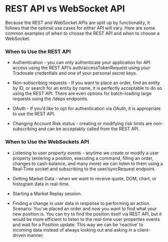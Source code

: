 # REST API vs WebSocket API

Because the REST and WebSocket APIs are split up by functionality, it follows that the optimal use cases for either API will vary. Here are some common examples of when to choose the REST API and when to choose a WebSocket.

### When to Use the REST API
* Authentication - you can only authenticate your application for API access using the REST API’s auth/accessTokenRequest using your Tradovate credentials and one of your personal secret keys.

* Non-subscribing requests - If you want to place an order, find an entity by ID, or search for an entity by name, it is perfectly acceptable to do so using the REST API. There are even options for batch-loading large requests using the /ldeps endpoints.

* OAuth - If you’d like to opt for authentication via OAuth, it is appropriate to use the REST API.

* Changing Account Risk status - creating or modifying risk limits are non-subscribing and can be acceptably called from the REST API.

### When to Use the WebSockets API
* Listening to user property events - anytime we create or modify a user property (entering a position, executing a command, filling an order, changes to cash-balance, and many more) we can listen to them using a Real-Time socket and subscribing to the user/syncRequest endpoint.

* Getting Market Data - when we want to receive quote, DOM, chart, or histogram data in real-time.

* Starting a Market Replay session.

* Finding a change in user data in response to performing an action. Scenario: You’ve placed an order and now you want to find what your new position is. You can try to find the position itself via REST API, but it would be more efficient to listen to the real-time user properties events and wait for a Position update. This way we can be ‘reactive’ to incoming data instead of always looking out and asking in a client-driven manner.
